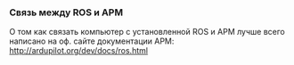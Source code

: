 ### Связь между ROS и APM

О том как связать компьютер с установленной ROS и APM лучше всего написано на оф. сайте документации APM: http://ardupilot.org/dev/docs/ros.html




